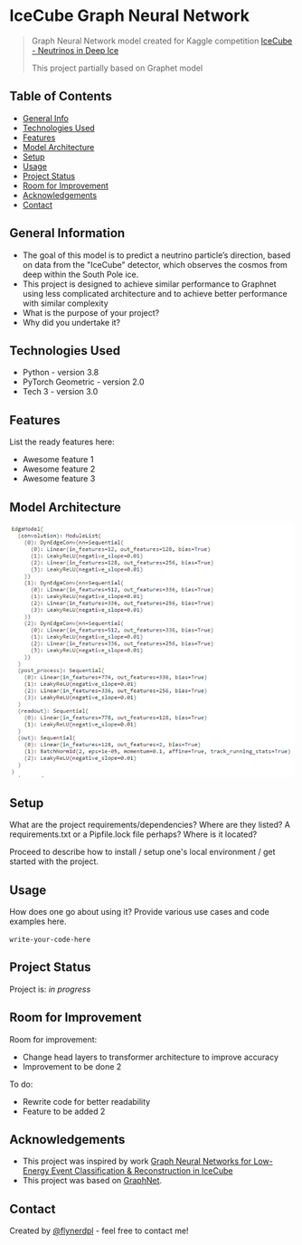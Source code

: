 # IceCube Graph Neural Network
> Graph Neural Network model created for Kaggle competition [IceCube - Neutrinos in Deep Ice](https://www.kaggle.com/competitions/icecube-neutrinos-in-deep-ice)
> 
> This project partially based on Graphet model

## Table of Contents
* [General Info](#general-information)
* [Technologies Used](#technologies-used)
* [Features](#features)
* [Model Architecture](#model-architecture)
* [Setup](#setup)
* [Usage](#usage)
* [Project Status](#project-status)
* [Room for Improvement](#room-for-improvement)
* [Acknowledgements](#acknowledgements)
* [Contact](#contact)
<!-- * [License](#license) -->


## General Information
- The goal of this model is to predict a neutrino particle’s direction, based on data from the "IceCube" detector, which observes the cosmos from deep within the South Pole ice.
- This project is designed to achieve similar performance to Graphnet using less complicated architecture and to achieve better performance with similar complexity
- What is the purpose of your project?
- Why did you undertake it?
<!-- You don't have to answer all the questions - just the ones relevant to your project. -->


## Technologies Used
- Python - version 3.8
- PyTorch Geometric - version 2.0
- Tech 3 - version 3.0


## Features
List the ready features here:
- Awesome feature 1
- Awesome feature 2
- Awesome feature 3


## Model Architecture
![Layers](./Img/Layers.PNG)
<!-- If you have screenshots you'd like to share, include them here. -->


## Setup
What are the project requirements/dependencies? Where are they listed? A requirements.txt or a Pipfile.lock file perhaps? Where is it located?

Proceed to describe how to install / setup one's local environment / get started with the project.


## Usage
How does one go about using it?
Provide various use cases and code examples here.

`write-your-code-here`


## Project Status
Project is: _in progress_


## Room for Improvement

Room for improvement:
- Change head layers to transformer architecture to improve accuracy
- Improvement to be done 2

To do:
- Rewrite code for better readability
- Feature to be added 2


## Acknowledgements
- This project was inspired by work [Graph Neural Networks for Low-Energy Event Classification & Reconstruction in IceCube](https://arxiv.org/abs/2209.03042)
- This project was based on [GraphNet](https://github.com/graphnet-team/graphnet).


## Contact
Created by [@flynerdpl](https://www.flynerd.pl/) - feel free to contact me!


<!-- Optional -->
<!-- ## License -->
<!-- This project is open source and available under the [... License](). -->

<!-- You don't have to include all sections - just the one's relevant to your project -->
